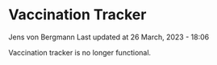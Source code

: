 Vaccination Tracker
================
Jens von Bergmann
Last updated at 26 March, 2023 - 18:06

Vaccination tracker is no longer functional.
